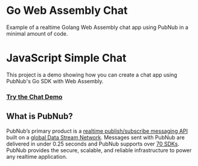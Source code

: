 # Go Web Assembly Chat
Example of a realtime Golang Web Assembly chat app using PubNub in a minimal amount of code.


# JavaScript Simple Chat

This project is a demo showing how you can create a chat app using PubNub's Go SDK with Web Assembly.

### [Try the Chat Demo](https://wasm.chandlermayo.com)

## What is PubNub?

PubNub’s primary product is a [realtime publish/subscribe messaging API](https://www.pubnub.com/products/realtime-messaging/) built on a [global Data Stream Network](https://www.pubnub.com/products/global-data-stream-network/). Messages sent with PubNub are delivered in under 0.25 seconds and PubNub supports over [70 SDKs](https://www.pubnub.com/docs). PubNub provides the secure, scalable, and reliable infrastructure to power any realtime application.

<!--## Build Your Own JavaScript and Golang WebAssembly Chat

Want to learn more about this project or build a clone from scratch? [Check out the tutorial](https://www.pubnub.com/blog/realtime-live-chat-application-javascript-pubnub-10-lines-of-code/).

<a href="https://www.pubnub.com/blog/[LINK]/?devrel_gh=Go-WASM-Chat">
    <img alt="PubNub Blog" src="https://i.imgur.com/aJ927CO.png" width=260 height=98/>
</a>

-->
